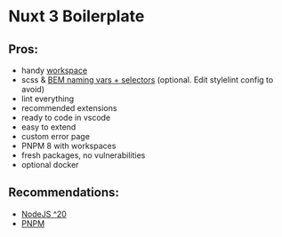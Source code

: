 # Nuxt 3 Boilerplate

## Pros:

- handy [workspace](https://code.visualstudio.com/docs/editor/workspaces)
- scss & [BEM naming vars + selectors](https://en.bem.info/) (optional. Edit stylelint config to avoid)
- lint everything
- recommended extensions
- ready to code in vscode
- easy to extend
- custom error page
- PNPM 8 with workspaces
- fresh packages, no vulnerabilities
- optional docker

## Recommendations:

- [NodeJS ^20](https://nodejs.org/en/)
- [PNPM](https://pnpm.io/installation)

